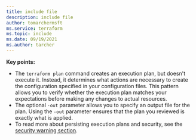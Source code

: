 ```yaml
---
title: include file
description: include file
author: tomarchermsft
ms.service: terraform
ms.topic: include
ms.date: 09/19/2021
ms.author: tarcher
---
```


  **Key points:**

  - The `terraform plan` command creates an execution plan, but doesn't execute it. Instead, it determines what actions are necessary to create the configuration specified in your configuration files. This pattern allows you to verify whether the execution plan matches your expectations before making any changes to actual resources.
  - The optional `-out` parameter allows you to specify an output file for the plan. Using the `-out` parameter ensures that the plan you reviewed is exactly what is applied.
  - To read more about persisting execution plans and security, see the [security warning section](https://www.terraform.io/docs/commands/plan.html#security-warning).